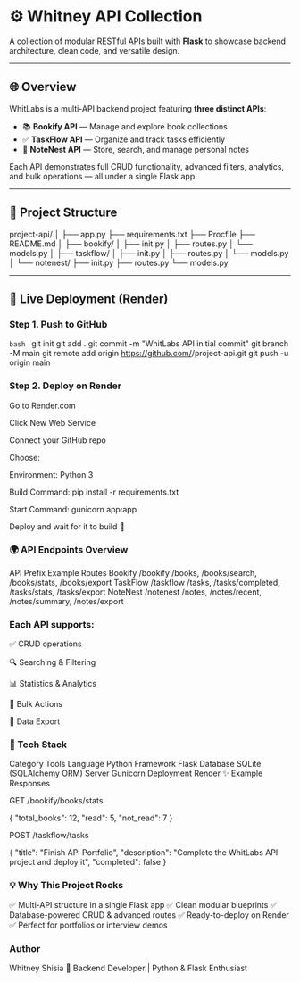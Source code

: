 # ⚙️ Whitney API Collection

A collection of modular RESTful APIs built with **Flask** to showcase backend architecture, clean code, and versatile design.

---

## 🌐 Overview

WhitLabs is a multi-API backend project featuring **three distinct APIs**:
- 📚 **Bookify API** — Manage and explore book collections  
- ✅ **TaskFlow API** — Organize and track tasks efficiently  
- 📝 **NoteNest API** — Store, search, and manage personal notes  

Each API demonstrates full CRUD functionality, advanced filters, analytics, and bulk operations — all under a single Flask app.

---

## 🧱 Project Structure
project-api/
│
├── app.py
├── requirements.txt
├── Procfile
├── README.md
│
├── bookify/
│ ├── init.py
│ ├── routes.py
│ └── models.py
│
├── taskflow/
│ ├── init.py
│ ├── routes.py
│ └── models.py
│
└── notenest/
├── init.py
├── routes.py
└── models.py


---

## 🚀 Live Deployment (Render)

### Step 1. Push to GitHub
```bash ```
git init
git add .
git commit -m "WhitLabs API initial commit"
git branch -M main
git remote add origin https://github.com/<your-username>/project-api.git
git push -u origin main  

### Step 2. Deploy on Render

Go to Render.com

Click New Web Service

Connect your GitHub repo

Choose:

Environment: Python 3

Build Command: pip install -r requirements.txt

Start Command: gunicorn app:app

Deploy and wait for it to build 🌱

### 🌍 API Endpoints Overview
API	Prefix	Example Routes
Bookify	/bookify	/books, /books/search, /books/stats, /books/export
TaskFlow	/taskflow	/tasks, /tasks/completed, /tasks/stats, /tasks/export
NoteNest	/notenest	/notes, /notes/recent, /notes/summary, /notes/export

### Each API supports:

✅ CRUD operations

🔍 Searching & Filtering

📊 Statistics & Analytics

🧹 Bulk Actions

💾 Data Export

### 🧠 Tech Stack
Category	Tools
Language	Python
Framework	Flask
Database	SQLite (SQLAlchemy ORM)
Server	Gunicorn
Deployment	Render
✨ Example Responses

GET /bookify/books/stats

{
  "total_books": 12,
  "read": 5,
  "not_read": 7
}


POST /taskflow/tasks

{
  "title": "Finish API Portfolio",
  "description": "Complete the WhitLabs API project and deploy it",
  "completed": false
}

### 💡 Why This Project Rocks

✅ Multi-API structure in a single Flask app
✅ Clean modular blueprints
✅ Database-powered CRUD & advanced routes
✅ Ready-to-deploy on Render
✅ Perfect for portfolios or interview demos

### Author

 Whitney Shisia
🚀 Backend Developer | Python & Flask Enthusiast

